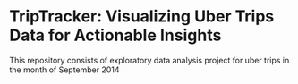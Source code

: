 # TripTracker: Visualizing Uber Trips Data for Actionable Insights 


This repository consists of exploratory data analysis project for uber trips in the month of September 2014
